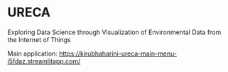 # URECA

Exploring Data Science through Visualization of Environmental Data from the Internet of Things

Main application: https://kirubhaharini-ureca-main-menu-i5fdaz.streamlitapp.com/
